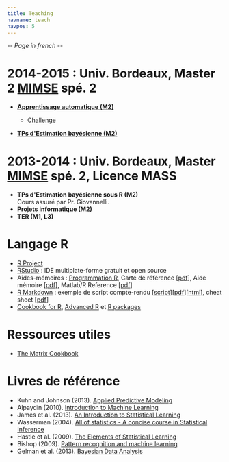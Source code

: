```yaml
---
title: Teaching
navname: teach
navpos: 5
---
```


_-- Page in french --_

# 2014-2015 : Univ. Bordeaux, Master 2 [MIMSE](http://mimse.math.u-bordeaux.fr/) spé. 2

*   [**Apprentissage automatique (M2)**](ml2014.html)
    *   [Challenge](https://adrtod.github.io/challenge-mimse2014/challenge-mimse2014/)


*   [**TPs d'Estimation bayésienne (M2)**](bayes2014.html)


# 2013-2014 : Univ. Bordeaux, Master [MIMSE](http://mimse.math.u-bordeaux.fr/) spé. 2, Licence MASS

*   **TPs d'Estimation bayésienne sous R (M2)**  
    Cours assuré par Pr. Giovannelli.
*   **Projets informatique (M2)**
*   **TER (M1, L3)**


# Langage R

*   [R Project](http://www.r-project.org/)
*   [RStudio](http://www.rstudio.com/) : IDE multiplate-forme gratuit et open source
*   Aides-mémoires : [Programmation R](http://www.duclert.org/), Carte de référence [[pdf](http://revue.sesamath.net/IMG/pdf/R_RefCard.pdf)], Aide mémoire [[pdf](http://cran.r-project.org/doc/contrib/Kauffmann_aide_memoire_R.pdf)], Matlab/R Reference [[pdf](http://cran.r-project.org/doc/contrib/Hiebeler-matlabR.pdf)]
*   [R Markdown](http://rmarkdown.rstudio.com/) : exemple de script compte-rendu [[script](https://www.dropbox.com/s/iuz4hbwlrg10nv7/r_notebook.R?dl=1)][[pdf](https://www.dropbox.com/s/vi3252o3ngzs83q/r_notebook.pdf?dl=1)][[html](r_notebook.html)], cheat sheet [[pdf](http://www.rstudio.com/wp-content/uploads/2015/02/rmarkdown-cheatsheet.pdf)]
*   [Cookbook for R](http://www.cookbook-r.com/), [Advanced R](http://adv-r.had.co.nz/) et [R packages](http://r-pkgs.had.co.nz/)


# Ressources utiles

*   [The Matrix Cookbook](http://www2.imm.dtu.dk/pubdb/views/edoc_download.php/3274/pdf/imm3274.pdf)


# Livres de référence

*   Kuhn and Johnson (2013). [Applied Predictive Modeling](http://appliedpredictivemodeling.com/)
*   Alpaydin (2010). [Introduction to Machine Learning](http://www.cmpe.boun.edu.tr/~ethem/i2ml2e/index.html)
*   James et al. (2013). [An Introduction to Statistical Learning](http://www-bcf.usc.edu/~gareth/ISL/)
*   Wasserman (2004). [All of statistics - A concise course in Statistical Inference](http://www.stat.cmu.edu/~larry/all-of-statistics/)
*   Hastie et al. (2009). [The Elements of Statistical Learning](http://statweb.stanford.edu/~tibs/ElemStatLearn/)
*   Bishop (2009). [Pattern recognition and machine learning](http://research.microsoft.com/en-us/um/people/cmbishop/prml/)
*   Gelman et al. (2013). [Bayesian Data Analysis](http://www.stat.columbia.edu/~gelman/book/)
